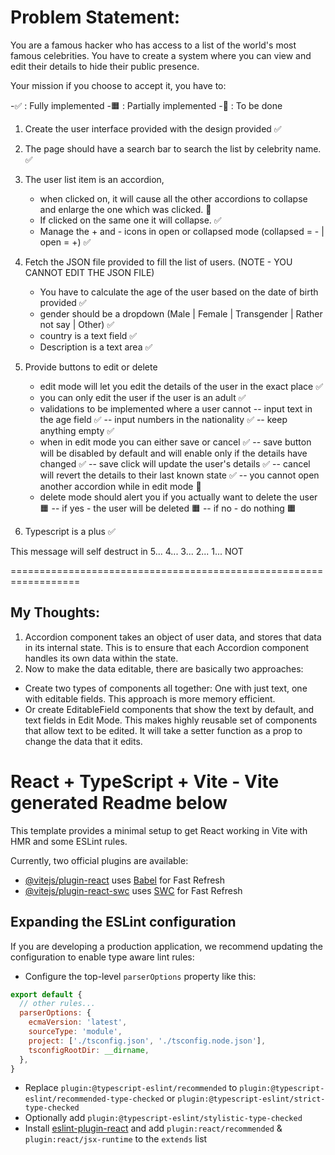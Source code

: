 # Problem Statement:
You are a famous hacker who has access to a list of the world's most famous celebrities.
You have to create a system where you can view and edit their details to hide their public presence.

Your mission if you choose to accept it, you have to:

-✅ : Fully implemented
-🟧 : Partially implemented
-🎯 : To be done

1. Create the user interface provided with the design provided  ✅

2. The page should have a search bar to search the list by celebrity name.  ✅

3. The user list item is an accordion,

   - when clicked on, it will cause all the other accordions to collapse and enlarge the one which was clicked. 🎯
   - If clicked on the same one it will collapse. ✅
   - Manage the + and - icons in open or collapsed mode (collapsed = - | open = +) ✅

4. Fetch the JSON file provided to fill the list of users. (NOTE - YOU CANNOT EDIT THE JSON FILE)

   - You have to calculate the age of the user based on the date of birth provided ✅
   - gender should be a dropdown (Male | Female | Transgender | Rather not say | Other) ✅
   - country is a text field ✅
   - Description is a text area ✅

5. Provide buttons to edit or delete

   - edit mode will let you edit the details of the user in the exact place ✅
   - you can only edit the user if the user is an adult ✅
   - validations to be implemented where a user cannot
      -- input text in the age field ✅
      -- input numbers in the nationality ✅
      -- keep anything empty ✅
   - when in edit mode you can either save or cancel ✅
      -- save button will be disabled by default and will enable only if the details have changed ✅
      -- save click will update the user's details ✅
      -- cancel will revert the details to their last known state ✅
      -- you cannot open another accordion while in edit mode 🎯
   - delete mode should alert you if you actually want to delete the user 🟧
      -- if yes - the user will be deleted 🟧
      -- if no - do nothing 🟧

6. Typescript is a plus ✅

This message will self destruct in 5... 4... 3... 2... 1... NOT


==================================================================

## My Thoughts:

1. Accordion component takes an object of user data, and stores that data in its internal state. This is to ensure that each Accordion component handles its own data within the state.
2. Now to make the data editable, there are basically two approaches:
- Create two types of components all together: One with just text, one with editable fields.
This approach is more memory efficient.
- Or create EditableField components that show the text by default, and text fields in Edit Mode.
This makes highly reusable set of components that allow text to be edited.
It will take a setter function as a prop to change the data that it edits.

# React + TypeScript + Vite - Vite generated Readme below

This template provides a minimal setup to get React working in Vite with HMR and some ESLint rules.

Currently, two official plugins are available:

- [@vitejs/plugin-react](https://github.com/vitejs/vite-plugin-react/blob/main/packages/plugin-react/README.md) uses [Babel](https://babeljs.io/) for Fast Refresh
- [@vitejs/plugin-react-swc](https://github.com/vitejs/vite-plugin-react-swc) uses [SWC](https://swc.rs/) for Fast Refresh

## Expanding the ESLint configuration

If you are developing a production application, we recommend updating the configuration to enable type aware lint rules:

- Configure the top-level `parserOptions` property like this:

```js
export default {
  // other rules...
  parserOptions: {
    ecmaVersion: 'latest',
    sourceType: 'module',
    project: ['./tsconfig.json', './tsconfig.node.json'],
    tsconfigRootDir: __dirname,
  },
}
```

- Replace `plugin:@typescript-eslint/recommended` to `plugin:@typescript-eslint/recommended-type-checked` or `plugin:@typescript-eslint/strict-type-checked`
- Optionally add `plugin:@typescript-eslint/stylistic-type-checked`
- Install [eslint-plugin-react](https://github.com/jsx-eslint/eslint-plugin-react) and add `plugin:react/recommended` & `plugin:react/jsx-runtime` to the `extends` list